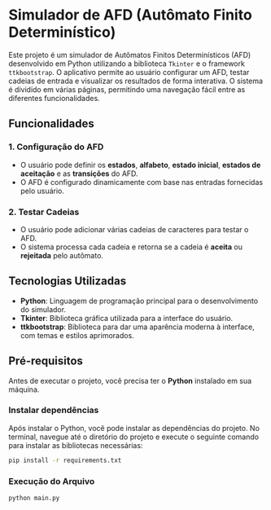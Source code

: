 # Simulador de AFD (Autômato Finito Determinístico)

Este projeto é um simulador de Autômatos Finitos Determinísticos (AFD) desenvolvido em Python utilizando a biblioteca `Tkinter` e o framework `ttkbootstrap`. O aplicativo permite ao usuário configurar um AFD, testar cadeias de entrada e visualizar os resultados de forma interativa. O sistema é dividido em várias páginas, permitindo uma navegação fácil entre as diferentes funcionalidades.

## Funcionalidades

### 1. **Configuração do AFD**
   - O usuário pode definir os **estados**, **alfabeto**, **estado inicial**, **estados de aceitação** e as **transições** do AFD.
   - O AFD é configurado dinamicamente com base nas entradas fornecidas pelo usuário.

### 2. **Testar Cadeias**
   - O usuário pode adicionar várias cadeias de caracteres para testar o AFD.
   - O sistema processa cada cadeia e retorna se a cadeia é **aceita** ou **rejeitada** pelo autômato.

## Tecnologias Utilizadas

- **Python**: Linguagem de programação principal para o desenvolvimento do simulador.
- **Tkinter**: Biblioteca gráfica utilizada para a interface do usuário.
- **ttkbootstrap**: Biblioteca para dar uma aparência moderna à interface, com temas e estilos aprimorados.

## Pré-requisitos

Antes de executar o projeto, você precisa ter o **Python** instalado em sua máquina.

### Instalar dependências

Após instalar o Python, você pode instalar as dependências do projeto. No terminal, navegue até o diretório do projeto e execute o seguinte comando para instalar as bibliotecas necessárias:

```bash
pip install -r requirements.txt
```
### Execução do Arquivo

```bash
python main.py
```

